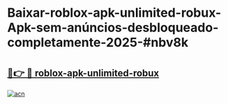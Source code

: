 # Baixar-roblox-apk-unlimited-robux-Apk-sem-anúncios-desbloqueado-completamente-2025-#nbv8k

# <h2><a href="https://ainizakaria.my?title=roblox-apk-unlimited-robux&ref=24M">🔗👉 🔴 roblox-apk-unlimited-robux</a></h2>

[![acn](https://github.com/user-attachments/assets/0f9c940e-d8b0-45ae-aac7-cd30a18b3e1c)](https://ainizakaria.my?title=roblox-apk-unlimited-robux&ref=24M)

